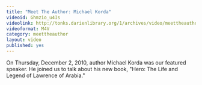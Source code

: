 ```yaml
---
title: "Meet The Author: Michael Korda"
videoid: Ghmzio_u4Is
videolink: http://tonks.darienlibrary.org/1/archives/video/meettheauthor/20101202_michael_korda.m4v
videoformat: M4V
category: meettheauthor
layout: video
published: yes
---
```


On Thursday, December 2, 2010, author Michael Korda was our featured speaker. He joined us to talk about his new book, "Hero: The Life and Legend of Lawrence of Arabia."